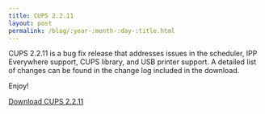 ```yaml
---
title: CUPS 2.2.11
layout: post
permalink: /blog/:year-:month-:day-:title.html
---
```


CUPS 2.2.11 is a bug fix release that addresses issues in the scheduler,
IPP Everywhere support, CUPS library, and USB printer support.  A detailed list
of changes can be found in the change log included in the download.

Enjoy!

<a class="btn btn-default" href="https://github.com/apple/cups/releases/tag/v2.2.11"><span class="oi oi-data-transfer-download"></span> Download CUPS 2.2.11</a>
